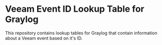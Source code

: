 # Veeam Event ID Lookup Table for Graylog

This repository contains lookup tables for Graylog that contain information about a Veeam event based on it's ID.
